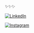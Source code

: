 
✨✨✨

[![LinkedIn](https://img.shields.io/badge/LinkedIn-0077B5?style=for-the-badge&logo=linkedin&logoColor=white)](https://www.linkedin.com/in/ianca-laurentino-3aa774277/)

[![Instagram](https://img.shields.io/badge/Instagram-E4405F?style=for-the-badge&logo=instagram&logoColor=white)](https://instagram.com/seu-usuario)
<!--
**iancaTino/iancaTino** is a ✨ _special_ ✨ repository because its `README.md` (this file) appears on your GitHub profile.
